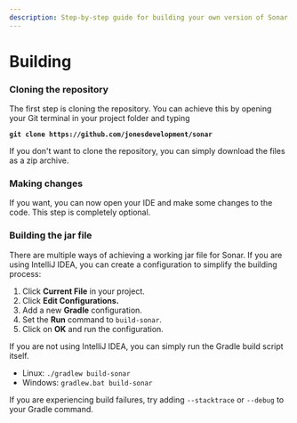 ```yaml
---
description: Step-by-step guide for building your own version of Sonar.
---
```


# Building

### Cloning the repository

The first step is cloning the repository. You can achieve this by opening your Git terminal in your project folder and typing

<pre><code><strong>git clone https://github.com/jonesdevelopment/sonar
</strong></code></pre>

If you don't want to clone the repository, you can simply download the files as a zip archive.

### Making changes

If you want, you can now open your IDE and make some changes to the code. This step is completely optional.

### Building the jar file

There are multiple ways of achieving a working jar file for Sonar. If you are using IntelliJ IDEA, you can create a configuration to simplify the building process:

1. Click **Current File** in your project.
2. Click **Edit Configurations.**
3. Add a new **Gradle** configuration.
4. Set the **Run** command to `build-sonar`.
5. Click on **OK** and run the configuration.

If you are not using IntelliJ IDEA, you can simply run the Gradle build script itself.

* Linux: `./gradlew build-sonar`
* Windows: `gradlew.bat build-sonar`

If you are experiencing build failures, try adding `--stacktrace` or `--debug` to your Gradle command.
